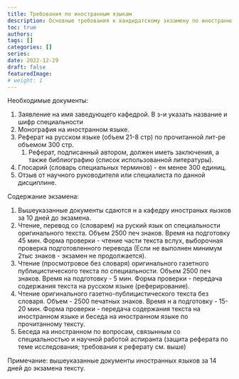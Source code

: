 ```yaml
---
title: Требования по иностранным языкам
description: Основные требования к кандидатскому экзамену по иностранным языкам
toc: true
authors:
tags: []
categories: []
series:
date: 2022-12-29
draft: false
featuredImage:
# weight: 1
---
```


Необходимые документы:

1. Заявление на имя заведующего кафедрой. В з-и указать название и шифр специальности
1. Монография на иностранном языке. 
1. Реферат на русском языке (объем 21-8 стр) по прочитанной лит-ре объемом 300 стр.
   1. Реферат, подписанный автором, должен иметь заключения, а также библиографию (список использованной литературы).
2. Глосарий (словарь специальных терминов) - ен менее 300 единиц.
3. Отзыв от научного руководителя или специалиста по данной дисциплине.

Содержание экзамена:

1. Вышеуказанные документы сдаются н а кафедру иностраных яызков за 10 дней до экзамена.
2. Чтение, перевод со (словарем) на руский язык оп специальности оригинального текста. Объем 2500 печ знаков. Время на подготовку 45 мин.
Форма проверки - чтение части текста вслух, выборочная проверка подготовленного перевода (Если не
выполнен минимум 2тыс знаков - экзамен не продолжается).
3. Чтение (просмотровое без словаря) оригинального газетного публицистического текста по специальности. Объем 2500 печ знаков. Время на подготовку - 5 мин.
Форма проверки - передача содержания текста на русском языке (реферирование).
1. Чтение оригинального газетно-публицистического текста без словаря. Объем - 2500 печатных знаков. Время н а подготовку - 15-20 мин.
Форма проверки - передача содержания текста на иностранном языке и беседа на иностранном языке по прочитанному тексту.
1. Беседа на иностранном по вопросам, связынным со специальностью и научной работой аспиранта (защита реферата по теме исследования; требования к реферату см. выше)


Примечание: вышеуказанные документы иностранных языков за 14 дней до экзамена тексту.